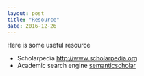 ```yaml
---
layout: post
title: "Resource"
date: 2016-12-26
---
```


Here is some useful resource  
* Scholarpedia <http://www.scholarpedia.org> 
* Academic search engine [semanticscholar](https://www.semanticscholar.org/)
